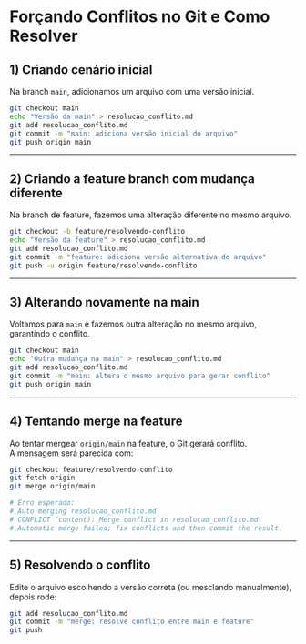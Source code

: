 # Forçando Conflitos no Git e Como Resolver

## 1) Criando cenário inicial
Na branch `main`, adicionamos um arquivo com uma versão inicial.

```bash
git checkout main
echo "Versão da main" > resolucao_conflito.md
git add resolucao_conflito.md
git commit -m "main: adiciona versão inicial do arquivo"
git push origin main
```

---

## 2) Criando a feature branch com mudança diferente
Na branch de feature, fazemos uma alteração diferente no mesmo arquivo.

```bash
git checkout -b feature/resolvendo-conflito
echo "Versão da feature" > resolucao_conflito.md
git add resolucao_conflito.md
git commit -m "feature: adiciona versão alternativa do arquivo"
git push -u origin feature/resolvendo-conflito
```

---

## 3) Alterando novamente na main
Voltamos para `main` e fazemos outra alteração no mesmo arquivo, garantindo o conflito.

```bash
git checkout main
echo "Outra mudança na main" > resolucao_conflito.md
git add resolucao_conflito.md
git commit -m "main: altera o mesmo arquivo para gerar conflito"
git push origin main
```

---

## 4) Tentando merge na feature
Ao tentar mergear `origin/main` na feature, o Git gerará conflito.  
A mensagem será parecida com:

```bash
git checkout feature/resolvendo-conflito
git fetch origin
git merge origin/main

# Erro esperado:
# Auto-merging resolucao_conflito.md
# CONFLICT (content): Merge conflict in resolucao_conflito.md
# Automatic merge failed; fix conflicts and then commit the result.
```

---

## 5) Resolvendo o conflito
Edite o arquivo escolhendo a versão correta (ou mesclando manualmente), depois rode:

```bash
git add resolucao_conflito.md
git commit -m "merge: resolve conflito entre main e feature"
git push
```
